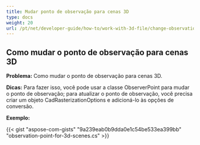 ```yaml
---
title: Mudar ponto de observação para cenas 3D
type: docs
weight: 20
url: /pt/net/developer-guide/how-to/work-with-3d-file/change-observation-point-for-3d-scenes/
---
```


## **Como mudar o ponto de observação para cenas 3D**

**Problema:** Como mudar o ponto de observação para cenas 3D.

**Dicas:** Para fazer isso, você pode usar a classe ObserverPoint para mudar o ponto de observação; para atualizar o ponto de observação, você precisa criar um objeto CadRasterizationOptions e adicioná-lo às opções de conversão.

**Exemplo:**

{{< gist "aspose-com-gists" "9a239eab0b9dda0e1c54be533ea399bb" "observation-point-for-3d-scenes.cs" >}}
